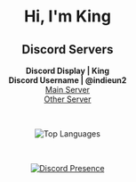 <h1 align="center">Hi, I'm King</h1>

<h2 align="center">Discord Servers</h2>

<p align="center">
  <strong>Discord Display | King</strong><br>
  <strong>Discord Username | @indieun2</strong><br>
  <a href="https://discord.gg/bwVryfn8XP">Main Server</a><br>
  <a href="https://discord.gg/skNbN4PU8Z">Other Server</a>
</p>

<br>

<p align="center">
  <img src="https://github-readme-stats.vercel.app/api/top-langs/?username=altf4brocmon&layout=compact&theme=radical" alt="Top Languages">
</p>

<br>

<p align="center">
  <a href="https://discord.com/users/1265476952639148218">
    <img src="https://lanyard-profile-readme.vercel.app/api/1265476952639148218" alt="Discord Presence">
  </a>
</p>
